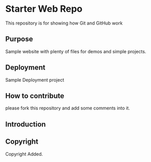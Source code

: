 # Starter Web Repo

This repository is for showing how Git and GitHub work

## Purpose

Sample website with plenty of files for demos and simple projects.

## Deployment

Sample Deployment project

## How to contribute

please fork this repository and add some comments into it.

## Introduction

## Copyright
Copyright Added.


